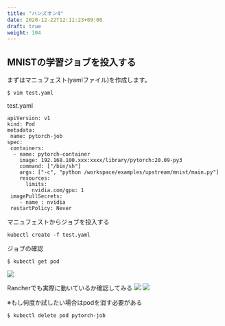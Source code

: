 ```yaml
---
title: "ハンズオン4"
date: 2020-12-22T12:11:23+09:00
draft: true
weight: 104
---
```


## MNISTの学習ジョブを投入する

まずはマニュフェスト(yamlファイル)を作成します。
```
$ vim test.yaml
```
test.yaml
```
apiVersion: v1
kind: Pod
metadata:
 name: pytorch-job
spec:
 containers:
  - name: pytorch-container
    image: 192.168.100.xxx:xxxx/library/pytorch:20.09-py3
    command: ["/bin/sh"]
    args: ["-c", "python /workspace/examples/upstream/mnist/main.py"]
    resources:
      limits:
        nvidia.com/gpu: 1
 imagePullSecrets:
    - name : nvidia
 restartPolicy: Never
```

マニュフェストからジョブを投入する
```
kubectl create -f test.yaml
```

ジョブの確認
```
$ kubectl get pod
```
![](/images/job.PNG?height=300px)

Rancherでも実際に動いているか確認してみる
![](/images/rancher_pod.PNG?height=300px)
![](/images/rancher_log.PNG?height=500px)

※もし何度か試したい場合はpodを消す必要がある
```
$ kubectl delete pod pytorch-job
```

